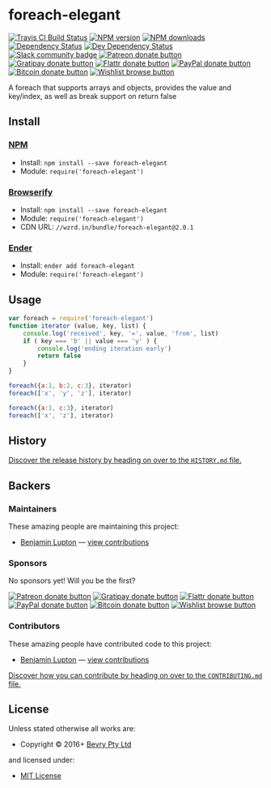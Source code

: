 <!-- TITLE/ -->

<h1>foreach-elegant</h1>

<!-- /TITLE -->


<!-- BADGES/ -->

<span class="badge-travisci"><a href="http://travis-ci.org/bevry/foreach-elegant" title="Check this project's build status on TravisCI"><img src="https://img.shields.io/travis/bevry/foreach-elegant/master.svg" alt="Travis CI Build Status" /></a></span>
<span class="badge-npmversion"><a href="https://npmjs.org/package/foreach-elegant" title="View this project on NPM"><img src="https://img.shields.io/npm/v/foreach-elegant.svg" alt="NPM version" /></a></span>
<span class="badge-npmdownloads"><a href="https://npmjs.org/package/foreach-elegant" title="View this project on NPM"><img src="https://img.shields.io/npm/dm/foreach-elegant.svg" alt="NPM downloads" /></a></span>
<span class="badge-daviddm"><a href="https://david-dm.org/bevry/foreach-elegant" title="View the status of this project's dependencies on DavidDM"><img src="https://img.shields.io/david/bevry/foreach-elegant.svg" alt="Dependency Status" /></a></span>
<span class="badge-daviddmdev"><a href="https://david-dm.org/bevry/foreach-elegant#info=devDependencies" title="View the status of this project's development dependencies on DavidDM"><img src="https://img.shields.io/david/dev/bevry/foreach-elegant.svg" alt="Dev Dependency Status" /></a></span>
<br class="badge-separator" />
<span class="badge-slackin"><a href="https://slack.bevry.me" title="Join this project's slack community"><img src="https://slack.bevry.me/badge.svg" alt="Slack community badge" /></a></span>
<span class="badge-patreon"><a href="http://patreon.com/bevry" title="Donate to this project using Patreon"><img src="https://img.shields.io/badge/patreon-donate-yellow.svg" alt="Patreon donate button" /></a></span>
<span class="badge-gratipay"><a href="https://www.gratipay.com/bevry" title="Donate weekly to this project using Gratipay"><img src="https://img.shields.io/badge/gratipay-donate-yellow.svg" alt="Gratipay donate button" /></a></span>
<span class="badge-flattr"><a href="https://flattr.com/profile/balupton" title="Donate to this project using Flattr"><img src="https://img.shields.io/badge/flattr-donate-yellow.svg" alt="Flattr donate button" /></a></span>
<span class="badge-paypal"><a href="https://bevry.me/paypal" title="Donate to this project using Paypal"><img src="https://img.shields.io/badge/paypal-donate-yellow.svg" alt="PayPal donate button" /></a></span>
<span class="badge-bitcoin"><a href="https://bevry.me/bitcoin" title="Donate once-off to this project using Bitcoin"><img src="https://img.shields.io/badge/bitcoin-donate-yellow.svg" alt="Bitcoin donate button" /></a></span>
<span class="badge-wishlist"><a href="https://bevry.me/wishlist" title="Buy an item on our wishlist for us"><img src="https://img.shields.io/badge/wishlist-donate-yellow.svg" alt="Wishlist browse button" /></a></span>

<!-- /BADGES -->


<!-- DESCRIPTION/ -->

A foreach that supports arrays and objects, provides the value and key/index, as well as break support on return false

<!-- /DESCRIPTION -->


<!-- INSTALL/ -->

<h2>Install</h2>

<a href="https://npmjs.com" title="npm is a package manager for javascript"><h3>NPM</h3></a><ul>
<li>Install: <code>npm install --save foreach-elegant</code></li>
<li>Module: <code>require('foreach-elegant')</code></li></ul>

<a href="http://browserify.org" title="Browserify lets you require('modules') in the browser by bundling up all of your dependencies"><h3>Browserify</h3></a><ul>
<li>Install: <code>npm install --save foreach-elegant</code></li>
<li>Module: <code>require('foreach-elegant')</code></li>
<li>CDN URL: <code>//wzrd.in/bundle/foreach-elegant@2.0.1</code></li></ul>

<a href="http://enderjs.com" title="Ender is a full featured package manager for your browser"><h3>Ender</h3></a><ul>
<li>Install: <code>ender add foreach-elegant</code></li>
<li>Module: <code>require('foreach-elegant')</code></li></ul>

<!-- /INSTALL -->


## Usage

``` javascript
var foreach = require('foreach-elegant')
function iterator (value, key, list) {
    console.log('received', key, '=', value, 'from', list)
    if ( key === 'b' || value === 'y' ) {
        console.log('ending iteration early')
        return false
    }
}

foreach({a:1, b:2, c:3}, iterator)
foreach(['x', 'y', 'z'], iterator)

foreach({a:1, c:3}, iterator)
foreach(['x', 'z'], iterator)
```

<!-- HISTORY/ -->

<h2>History</h2>

<a href="https://github.com/bevry/foreach-elegant/blob/master/HISTORY.md#files">Discover the release history by heading on over to the <code>HISTORY.md</code> file.</a>

<!-- /HISTORY -->


<!-- BACKERS/ -->

<h2>Backers</h2>

<h3>Maintainers</h3>

These amazing people are maintaining this project:

<ul><li><a href="http://balupton.com">Benjamin Lupton</a> — <a href="https://github.com/bevry/foreach-elegant/commits?author=balupton" title="View the GitHub contributions of Benjamin Lupton on repository bevry/foreach-elegant">view contributions</a></li></ul>

<h3>Sponsors</h3>

No sponsors yet! Will you be the first?

<span class="badge-patreon"><a href="http://patreon.com/bevry" title="Donate to this project using Patreon"><img src="https://img.shields.io/badge/patreon-donate-yellow.svg" alt="Patreon donate button" /></a></span>
<span class="badge-gratipay"><a href="https://www.gratipay.com/bevry" title="Donate weekly to this project using Gratipay"><img src="https://img.shields.io/badge/gratipay-donate-yellow.svg" alt="Gratipay donate button" /></a></span>
<span class="badge-flattr"><a href="https://flattr.com/profile/balupton" title="Donate to this project using Flattr"><img src="https://img.shields.io/badge/flattr-donate-yellow.svg" alt="Flattr donate button" /></a></span>
<span class="badge-paypal"><a href="https://bevry.me/paypal" title="Donate to this project using Paypal"><img src="https://img.shields.io/badge/paypal-donate-yellow.svg" alt="PayPal donate button" /></a></span>
<span class="badge-bitcoin"><a href="https://bevry.me/bitcoin" title="Donate once-off to this project using Bitcoin"><img src="https://img.shields.io/badge/bitcoin-donate-yellow.svg" alt="Bitcoin donate button" /></a></span>
<span class="badge-wishlist"><a href="https://bevry.me/wishlist" title="Buy an item on our wishlist for us"><img src="https://img.shields.io/badge/wishlist-donate-yellow.svg" alt="Wishlist browse button" /></a></span>

<h3>Contributors</h3>

These amazing people have contributed code to this project:

<ul><li><a href="http://balupton.com">Benjamin Lupton</a> — <a href="https://github.com/bevry/foreach-elegant/commits?author=balupton" title="View the GitHub contributions of Benjamin Lupton on repository bevry/foreach-elegant">view contributions</a></li></ul>

<a href="https://github.com/bevry/foreach-elegant/blob/master/CONTRIBUTING.md#files">Discover how you can contribute by heading on over to the <code>CONTRIBUTING.md</code> file.</a>

<!-- /BACKERS -->


<!-- LICENSE/ -->

<h2>License</h2>

Unless stated otherwise all works are:

<ul><li>Copyright &copy; 2016+ <a href="http://bevry.me">Bevry Pty Ltd</a></li></ul>

and licensed under:

<ul><li><a href="http://spdx.org/licenses/MIT.html">MIT License</a></li></ul>

<!-- /LICENSE -->
